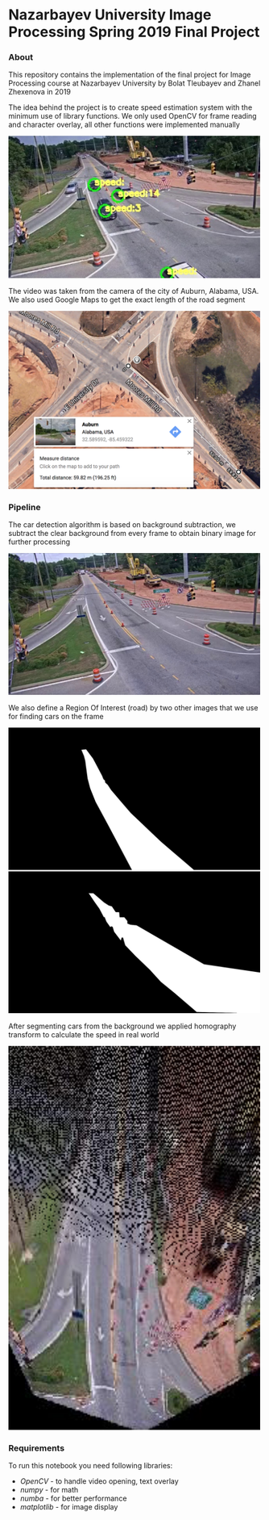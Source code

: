 # Nazarbayev University Image Processing Spring 2019 Final Project


### About

This repository contains the implementation of the final project for Image Processing course at Nazarbayev University by Bolat Tleubayev and Zhanel Zhexenova in 2019

The idea behind the project is to create speed estimation system with the minimum use of library functions. We only used OpenCV for frame reading and character overlay, all other functions were implemented manually

<p>
  <img src="images/example.jpg" width="500" />
</p>

The video was taken from the camera of the city of Auburn, Alabama, USA. We also used Google Maps to get the exact length of the road segment

<p>
  <img src="images/map.png" width="500" />
</p>

### Pipeline

The car detection algorithm is based on background subtraction, we subtract the clear background from every frame to obtain binary image for further processing

<p>
  <img src="images/clear.jpg" width="500" />
</p>

We also define a Region Of Interest (road) by two other images that we use for finding cars on the frame

<p>
  <img src="images/helper2.jpg" width="500" />
  <img src="images/helper3.jpg" width="500" />
</p>

After segmenting cars from the background we  applied homography transform to calculate the speed in real world

<p>
  <img src="images/homogr.jpg" width="500" />
</p>

### Requirements

To run this notebook you need following libraries:

* _OpenCV_ - to handle video opening, text overlay
* _numpy_ - for math
* _numba_ - for better performance 
* _matplotlib_ - for image display
